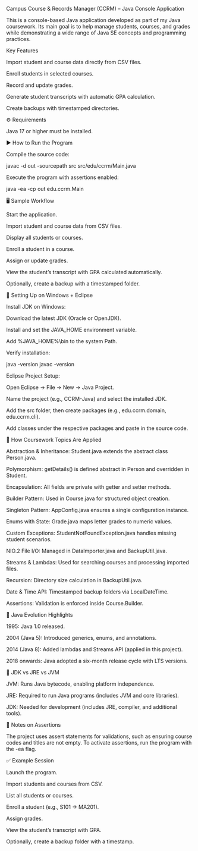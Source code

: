 Campus Course & Records Manager (CCRM) – Java Console Application

This is a console-based Java application developed as part of my Java coursework. Its main goal is to help manage students, courses, and grades while demonstrating a wide range of Java SE concepts and programming practices.

Key Features

Import student and course data directly from CSV files.

Enroll students in selected courses.

Record and update grades.

Generate student transcripts with automatic GPA calculation.

Create backups with timestamped directories.

⚙️ Requirements

Java 17 or higher must be installed.

▶️ How to Run the Program

Compile the source code:

javac -d out -sourcepath src src/edu/ccrm/Main.java


Execute the program with assertions enabled:

java -ea -cp out edu.ccrm.Main

🖥️ Sample Workflow

Start the application.

Import student and course data from CSV files.

Display all students or courses.

Enroll a student in a course.

Assign or update grades.

View the student’s transcript with GPA calculated automatically.

Optionally, create a backup with a timestamped folder.

🚀 Setting Up on Windows + Eclipse

Install JDK on Windows:

Download the latest JDK (Oracle or OpenJDK).

Install and set the JAVA_HOME environment variable.

Add %JAVA_HOME%\bin to the system Path.

Verify installation:

java -version
javac -version


Eclipse Project Setup:

Open Eclipse → File → New → Java Project.

Name the project (e.g., CCRM-Java) and select the installed JDK.

Add the src folder, then create packages (e.g., edu.ccrm.domain, edu.ccrm.cli).

Add classes under the respective packages and paste in the source code.

🧩 How Coursework Topics Are Applied

Abstraction & Inheritance: Student.java extends the abstract class Person.java.

Polymorphism: getDetails() is defined abstract in Person and overridden in Student.

Encapsulation: All fields are private with getter and setter methods.

Builder Pattern: Used in Course.java for structured object creation.

Singleton Pattern: AppConfig.java ensures a single configuration instance.

Enums with State: Grade.java maps letter grades to numeric values.

Custom Exceptions: StudentNotFoundException.java handles missing student scenarios.

NIO.2 File I/O: Managed in DataImporter.java and BackupUtil.java.

Streams & Lambdas: Used for searching courses and processing imported files.

Recursion: Directory size calculation in BackupUtil.java.

Date & Time API: Timestamped backup folders via LocalDateTime.

Assertions: Validation is enforced inside Course.Builder.

📜 Java Evolution Highlights

1995: Java 1.0 released.

2004 (Java 5): Introduced generics, enums, and annotations.

2014 (Java 8): Added lambdas and Streams API (applied in this project).

2018 onwards: Java adopted a six-month release cycle with LTS versions.

🧠 JDK vs JRE vs JVM

JVM: Runs Java bytecode, enabling platform independence.

JRE: Required to run Java programs (includes JVM and core libraries).

JDK: Needed for development (includes JRE, compiler, and additional tools).

🔎 Notes on Assertions

The project uses assert statements for validations, such as ensuring course codes and titles are not empty. To activate assertions, run the program with the -ea flag.

✅ Example Session

Launch the program.

Import students and courses from CSV.

List all students or courses.

Enroll a student (e.g., S101 → MA201).

Assign grades.

View the student’s transcript with GPA.

Optionally, create a backup folder with a timestamp.
